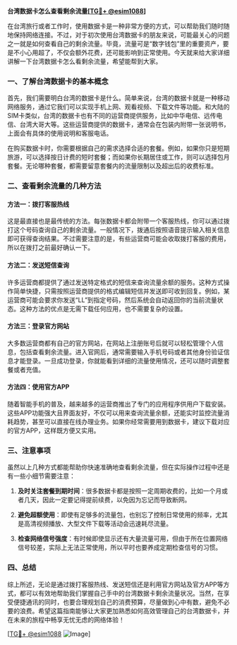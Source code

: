 **台湾数据卡怎么查看剩余流量[[TG💪+ @esim1088](https://t.me/s/esim1088)]**

在台湾旅行或者工作时，使用数据卡是一种非常方便的方式，可以帮助我们随时随地保持网络连接。不过，对于初次使用台湾数据卡的朋友来说，可能最关心的问题之一就是如何查看自己的剩余流量。毕竟，流量可是“数字钱包”里的重要资产，要是不小心用超了，不仅会额外花费，还可能影响到正常使用。今天就来给大家详细讲解一下台湾数据卡怎么看剩余流量，希望能帮到大家。

### 一、了解台湾数据卡的基本概念

首先，我们需要明白台湾的数据卡是什么。简单来说，台湾的数据卡就是一种移动网络服务，通过它我们可以实现手机上网、观看视频、下载文件等功能。和大陆的SIM卡类似，台湾的数据卡也有不同的运营商提供服务，比如中华电信、远传电信、台湾大哥大等。这些运营商提供的数据卡，通常会在包装内附带一张说明书，上面会有具体的使用说明和客服电话。

在购买数据卡时，你需要根据自己的需求选择合适的套餐。例如，如果你只是短期旅游，可以选择按日计费的短时套餐；而如果你长期居住或工作，则可以选择包月套餐。无论哪种套餐，都需要留意套餐内的流量限制以及超出后的收费标准。

### 二、查看剩余流量的几种方法

#### 方法一：拨打客服热线

这是最直接也是最传统的方法。每张数据卡都会附带一个客服热线，你可以通过拨打这个号码查询自己的剩余流量。一般情况下，拨通后按照语音提示输入相关信息即可获得查询结果。不过需要注意的是，有些运营商可能会收取拨打客服的费用，所以在拨打之前最好确认一下。

#### 方法二：发送短信查询

许多运营商都提供了通过发送特定格式的短信来查询流量余额的服务。这种方式操作简单快捷，只需按照运营商提供的格式编辑短信并发送即可收到回复。例如，某运营商可能会要求你发送“LL”到指定号码，然后系统会自动返回你的当前流量状态。这种方法的优点是无需下载任何应用，也不需要复杂的设置。

#### 方法三：登录官方网站

大多数运营商都有自己的官方网站，在网站上注册账号后就可以轻松管理个人信息，包括查看剩余流量。进入官网后，通常需要输入手机号码或者其他身份验证信息才能登录。一旦成功登录，你就能看到详细的流量使用情况，还可以随时调整套餐或者充值。

#### 方法四：使用官方APP

随着智能手机的普及，越来越多的运营商推出了专门的应用程序供用户下载安装。这些APP功能强大且界面友好，不仅可以用来查询流量余额，还能实时监控流量消耗趋势，甚至可以直接在线办理业务。如果你经常需要用到数据卡，建议下载对应的官方APP，这样既方便又实用。

### 三、注意事项

虽然以上几种方式都能帮助你快速准确地查看剩余流量，但在实际操作过程中还是有一些小细节需要注意：

1. **及时关注套餐到期时间**：很多数据卡都是按照一定周期收费的，比如一个月或者几天，因此一定要记得提前续费，以免因为忘记而导致断网。
   
2. **避免超额使用**：即使有足够多的流量包，也别忘了控制日常使用的频率，尤其是高清视频播放、大型文件下载等活动会迅速耗尽流量。
   
3. **检查网络信号强度**：有时候即使显示还有大量流量可用，但由于所在位置网络信号较差，实际上无法正常使用，所以平时也要养成定期检查信号的习惯。

### 四、总结

综上所述，无论是通过拨打客服热线、发送短信还是利用官方网站及官方APP等方式，都可以有效地帮助我们掌握自己手中的台湾数据卡剩余流量状况。当然，在享受便捷通讯的同时，也要合理规划自己的消费预算，尽量做到心中有数，避免不必要的浪费。希望这篇指南能够让大家更加熟悉如何高效管理自己的台湾数据卡，并在未来的旅程中畅享无忧无虑的网络体验！

[[TG💪+ @esim1088](https://t.me/s/esim1088) ![Image](https://i.postimg.cc/4NQfJmqS/Snipaste-2025-05-13-00-14-12.png)]